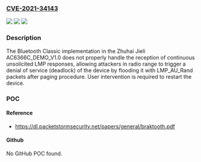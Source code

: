 ### [CVE-2021-34143](https://cve.mitre.org/cgi-bin/cvename.cgi?name=CVE-2021-34143)
![](https://img.shields.io/static/v1?label=Product&message=n%2Fa&color=blue)
![](https://img.shields.io/static/v1?label=Version&message=n%2Fa&color=blue)
![](https://img.shields.io/static/v1?label=Vulnerability&message=n%2Fa&color=brighgreen)

### Description

The Bluetooth Classic implementation in the Zhuhai Jieli AC6366C_DEMO_V1.0 does not properly handle the reception of continuous unsolicited LMP responses, allowing attackers in radio range to trigger a denial of service (deadlock) of the device by flooding it with LMP_AU_Rand packets after paging procedure. User intervention is required to restart the device.

### POC

#### Reference
- https://dl.packetstormsecurity.net/papers/general/braktooth.pdf

#### Github
No GitHub POC found.

